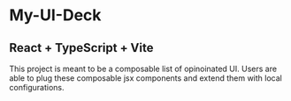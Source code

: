 # My-UI-Deck

## React + TypeScript + Vite
This project is meant to be a composable list of opinoinated UI.
Users are able to plug these composable jsx components and extend them with local configurations.